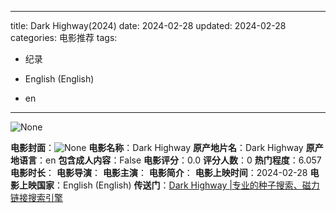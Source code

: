
---
title: Dark Highway(2024)
date: 2024-02-28
updated: 2024-02-28
categories: 电影推荐
tags:

- 纪录

- English (English)
- en
---

<img src="https://image.tmdb.org/t/p/originalNone" alt="None" title="None">

**电影封面**：<img src="https://image.tmdb.org/t/p/w200None" alt="None" title="None">
**电影名称**：Dark Highway
**原产地片名**：Dark Highway
**原产地语言**：en
**包含成人内容**：False
**电影评分**：0.0
**评分人数**：0
**热门程度**：6.057
**电影时长**：
**电影导演**：
**电影主演**：
**电影简介**：
**电影上映时间**：2024-02-28
**电影上映国家**：English (English)
**传送门**：[Dark Highway |专业的种子搜索、磁力链接搜索引擎](https://movie.amd794.com:2083/?search=Dark%20Highway&ordering=&mode=match_phrase&page_size=10&page=1)

